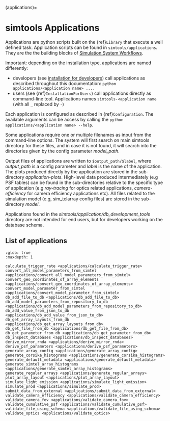 (applications)=

# simtools Applications

Applications are python scripts built on the {ref}`Library` that execute a well defined task.
Application scripts can be found in `simtools/applications`.
They are the the building blocks of [Simulation System Workflows](https://github.com/gammasim/workflows).

Important: depending on the installation type, applications are named differently:

- developers (see [installation for developers](../developer-guide/getting_started.md#devinstallationfordevelopers)) call applications as described throughout this documentation: `python applications/<application name> ....`
- users (see {ref}`InstallationForUsers`) call applications directly as command-line tool. Applications names `simtools-<application name` (with all `_` replaced by `-`)

Each application is configured as described in {ref}`Configuration`.
The available arguments can be access by calling the `python applications/<application name> --help`.

Some applications require one or multiple filenames as input from the command-line options. The system will
first search on main simtools directory for these files, and in case it is not found, it will
search into the directories given by the config parameter *model_path*.

Output files of applications are written to `$output_path/$label`, where
*output_path* is a config parameter and *label* is the name of the application. The plots
produced directly by the application are stored in the sub-directory *application-plots*.
High-level data produced intermediately (e.g PSF tables) can be found in the sub-directories relative to
the specific type of application (e.g *ray-tracing* for optics related applications,
*camera-efficiency* for camera efficiency applications etc). All files related to the simulation model (e.g,
sim_telarray config files) are stored in the sub-directory *model*.

Applications found in the *simtools/application/db_development_tools* directory are not intended for
end users, but for developers working on the database schema.

## List of applications

```{toctree}
:glob: true
:maxdepth: 1

calculate_trigger_rate <applications/calculate_trigger_rate>
convert_all_model_parameters_from_simtel <applications/convert_all_model_parameters_from_simtel>
convert_geo_coordinates_of_array_elements <applications/convert_geo_coordinates_of_array_elements>
convert_model_parameter_from_simtel <applications/convert_model_parameter_from_simtel>
db_add_file_to_db <applications/db_add_file_to_db>
db_add_model_parameters_from_repository_to_db <applications/db_add_model_parameters_from_repository_to_db>
db_add_value_from_json_to_db <applications/db_add_value_from_json_to_db>
db_get_array_layouts_from_db <applications/db_get_array_layouts_from_db>
db_get_file_from_db <applications/db_get_file_from_db>
db_get_parameter_from_db <applications/db_get_parameter_from_db>
db_inspect_databases <applications/db_inspect_databases>
derive_mirror_rnda <applications/derive_mirror_rnda>
derive_psf_parameters <applications/derive_psf_parameters>
generate_array_config <applications/generate_array_config>
generate_corsika_histograms <applications/generate_corsika_histograms>
generate_default_metadata <applications/generate_default_metadata>
generate_simtel_array_histograms <applications/generate_simtel_array_histograms>
generate_regular_arrays <applications/generate_regular_arrays>
plot_array_layout <applications/plot_array_layout>
simulate_light_emission <applications/simulate_light_emission>
simulate_prod <applications/simulate_prod>
submit_data_from_external <applications/submit_data_from_external>
validate_camera_efficiency <applications/validate_camera_efficiency>
validate_camera_fov <applications/validate_camera_fov>
validate_cumulative_psf <applications/validate_cumulative_psf>
validate_file_using_schema <applications/validate_file_using_schema>
validate_optics <applications/validate_optics>
```
